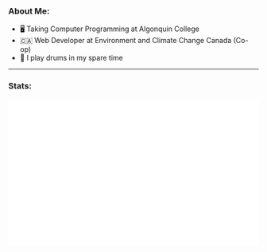 
### About Me:

- 🖥️ Taking Computer Programming at Algonquin College
- 🇨🇦 Web Developer at Environment and Climate Change Canada (Co-op)
- 🥁 I play drums in my spare time

---

### Stats:

![](https://raw.githubusercontent.com/chris-dykes-j/github-stats/master/generated/languages.svg#gh-dark-mode-only)
